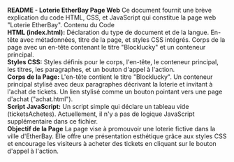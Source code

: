 **README - Loterie EtherBay Page Web**
Ce document fournit une brève explication du code HTML, CSS, et JavaScript qui constitue la page web "Loterie EtherBay".
Contenu du Code<br>
		**HTML (index.html):**
Déclaration du type de document et de la langue.
En-tête avec métadonnées, titre de la page, et styles CSS intégrés.
Corps de la page avec un en-tête contenant le titre "Blocklucky" et un conteneur principal.<br>
		**Styles CSS:**
Styles définis pour le corps, l'en-tête, le conteneur principal, les titres, les paragraphes, et un bouton d'appel à l'action.
<br>
		**Corps de la Page:**
L'en-tête contient le titre "Blocklucky".
Un conteneur principal stylisé avec deux paragraphes décrivant la loterie et invitant à l'achat de tickets.
Un lien stylisé comme un bouton pointant vers une page d'achat ("achat.html").<br>
		**Script JavaScript:**
Un script simple qui déclare un tableau vide (ticketsAchetes). Actuellement, il n'y a pas de logique JavaScript supplémentaire dans ce fichier.<br>
                **Objectif de la Page**
La page vise à promouvoir une loterie fictive dans la ville d'EtherBay. Elle offre une présentation esthétique grâce aux styles CSS et encourage les visiteurs à acheter des tickets en cliquant sur le bouton d'appel à l'action.
